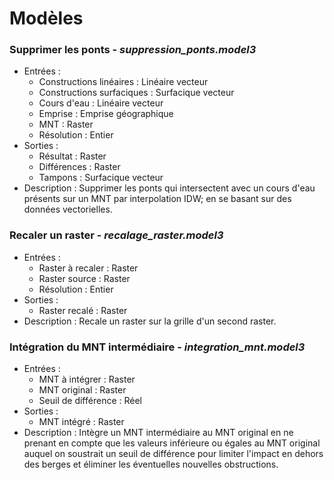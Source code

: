 # Modèles

### Supprimer les ponts - *suppression_ponts.model3*

* Entrées :
  * Constructions linéaires : Linéaire vecteur
  * Constructions surfaciques : Surfacique vecteur
  * Cours d'eau : Linéaire vecteur
  * Emprise : Emprise géographique
  * MNT : Raster
  * Résolution : Entier
* Sorties :
  * Résultat : Raster
  * Différences : Raster
  * Tampons : Surfacique vecteur
* Description : Supprimer les ponts qui intersectent avec un cours d'eau présents sur un MNT par interpolation IDW; en se basant sur des données vectorielles.

### Recaler un raster - *recalage_raster.model3*

* Entrées :
  * Raster à recaler : Raster
  * Raster source : Raster
  * Résolution : Entier
* Sorties :
  * Raster recalé : Raster
* Description : Recale un raster sur la grille d'un second raster.

### Intégration du MNT intermédiaire - *integration_mnt.model3*

* Entrées :
  * MNT à intégrer : Raster
  * MNT original : Raster
  * Seuil de différence : Réel
* Sorties :
  * MNT intégré : Raster
* Description : Intègre un MNT intermédiaire au MNT original en ne prenant en compte que les valeurs inférieure ou égales au MNT original auquel on soustrait un seuil de différence pour limiter l'impact en dehors des berges et éliminer les éventuelles nouvelles obstructions.
